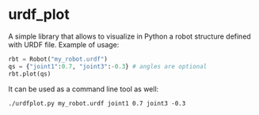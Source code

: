# urdf_plot

A simple library that allows to visualize in Python a robot structure defined with URDF file. Example of usage: 
```python
rbt = Robot("my_robot.urdf")
qs = {"joint1":0.7, "joint3":-0.3} # angles are optional
rbt.plot(qs)
```
It can be used as a command line tool as well:

    ./urdfplot.py my_robot.urdf joint1 0.7 joint3 -0.3
    
